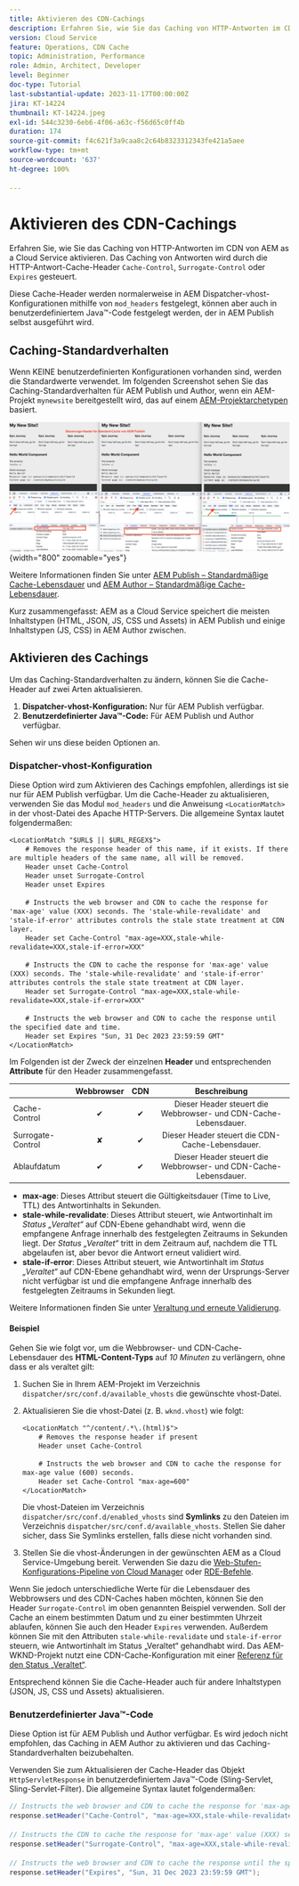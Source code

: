 ```yaml
---
title: Aktivieren des CDN-Cachings
description: Erfahren Sie, wie Sie das Caching von HTTP-Antworten im CDN von AEM as a Cloud Service aktivieren.
version: Cloud Service
feature: Operations, CDN Cache
topic: Administration, Performance
role: Admin, Architect, Developer
level: Beginner
doc-type: Tutorial
last-substantial-update: 2023-11-17T00:00:00Z
jira: KT-14224
thumbnail: KT-14224.jpeg
exl-id: 544c3230-6eb6-4f06-a63c-f56d65c0ff4b
duration: 174
source-git-commit: f4c621f3a9caa8c2c64b8323312343fe421a5aee
workflow-type: tm+mt
source-wordcount: '637'
ht-degree: 100%

---
```


# Aktivieren des CDN-Cachings

Erfahren Sie, wie Sie das Caching von HTTP-Antworten im CDN von AEM as a Cloud Service aktivieren. Das Caching von Antworten wird durch die HTTP-Antwort-Cache-Header `Cache-Control`, `Surrogate-Control` oder `Expires` gesteuert.

Diese Cache-Header werden normalerweise in AEM Dispatcher-vhost-Konfigurationen mithilfe von `mod_headers` festgelegt, können aber auch in benutzerdefiniertem Java™-Code festgelegt werden, der in AEM Publish selbst ausgeführt wird.

## Caching-Standardverhalten

Wenn KEINE benutzerdefinierten Konfigurationen vorhanden sind, werden die Standardwerte verwendet. Im folgenden Screenshot sehen Sie das Caching-Standardverhalten für AEM Publish und Author, wenn ein AEM-Projekt `mynewsite` bereitgestellt wird, das auf einem [AEM-Projektarchetypen](https://github.com/adobe/aem-project-archetype) basiert.

![Caching-Standardverhalten](../assets/how-to/aem-publish-default-cache-headers.png){width="800" zoomable="yes"}

Weitere Informationen finden Sie unter [AEM Publish – Standardmäßige Cache-Lebensdauer](https://experienceleague.adobe.com/docs/experience-manager-learn/cloud-service/caching/publish.html?lang=de#cdn-cache-life) und [AEM Author – Standardmäßige Cache-Lebensdauer](https://experienceleague.adobe.com/docs/experience-manager-learn/cloud-service/caching/author.html?lang=de#default-cache-life).

Kurz zusammengefasst: AEM as a Cloud Service speichert die meisten Inhaltstypen (HTML, JSON, JS, CSS und Assets) in AEM Publish und einige Inhaltstypen (JS, CSS) in AEM Author zwischen.

## Aktivieren des Cachings

Um das Caching-Standardverhalten zu ändern, können Sie die Cache-Header auf zwei Arten aktualisieren.

1. **Dispatcher-vhost-Konfiguration:** Nur für AEM Publish verfügbar.
1. **Benutzerdefinierter Java™-Code:** Für AEM Publish und Author verfügbar.

Sehen wir uns diese beiden Optionen an.

### Dispatcher-vhost-Konfiguration

Diese Option wird zum Aktivieren des Cachings empfohlen, allerdings ist sie nur für AEM Publish verfügbar. Um die Cache-Header zu aktualisieren, verwenden Sie das Modul `mod_headers` und die Anweisung `<LocationMatch>` in der vhost-Datei des Apache HTTP-Servers. Die allgemeine Syntax lautet folgendermaßen:

```
<LocationMatch "$URL$ || $URL_REGEX$">
    # Removes the response header of this name, if it exists. If there are multiple headers of the same name, all will be removed.
    Header unset Cache-Control
    Header unset Surrogate-Control
    Header unset Expires

    # Instructs the web browser and CDN to cache the response for 'max-age' value (XXX) seconds. The 'stale-while-revalidate' and 'stale-if-error' attributes controls the stale state treatment at CDN layer.
    Header set Cache-Control "max-age=XXX,stale-while-revalidate=XXX,stale-if-error=XXX"
    
    # Instructs the CDN to cache the response for 'max-age' value (XXX) seconds. The 'stale-while-revalidate' and 'stale-if-error' attributes controls the stale state treatment at CDN layer.
    Header set Surrogate-Control "max-age=XXX,stale-while-revalidate=XXX,stale-if-error=XXX"
    
    # Instructs the web browser and CDN to cache the response until the specified date and time.
    Header set Expires "Sun, 31 Dec 2023 23:59:59 GMT"
</LocationMatch>
```

Im Folgenden ist der Zweck der einzelnen **Header** und entsprechenden **Attribute** für den Header zusammengefasst.

|                     | Webbrowser | CDN | Beschreibung |
|---------------------|:-----------:|:---------:|:-----------:|
| Cache-Control | ✔ | ✔ | Dieser Header steuert die Webbrowser- und CDN-Cache-Lebensdauer. |
| Surrogate-Control | ✘ | ✔ | Dieser Header steuert die CDN-Cache-Lebensdauer. |
| Ablaufdatum | ✔ | ✔ | Dieser Header steuert die Webbrowser- und CDN-Cache-Lebensdauer. |


- **max-age**: Dieses Attribut steuert die Gültigkeitsdauer (Time to Live, TTL) des Antwortinhalts in Sekunden.
- **stale-while-revalidate**: Dieses Attribut steuert, wie Antwortinhalt im _Status „Veraltet“_ auf CDN-Ebene gehandhabt wird, wenn die empfangene Anfrage innerhalb des festgelegten Zeitraums in Sekunden liegt. Der _Status „Veraltet“_ tritt in dem Zeitraum auf, nachdem die TTL abgelaufen ist, aber bevor die Antwort erneut validiert wird.
- **stale-if-error**: Dieses Attribut steuert, wie Antwortinhalt im _Status „Veraltet“_ auf CDN-Ebene gehandhabt wird, wenn der Ursprungs-Server nicht verfügbar ist und die empfangene Anfrage innerhalb des festgelegten Zeitraums in Sekunden liegt.

Weitere Informationen finden Sie unter [Veraltung und erneute Validierung](https://developer.fastly.com/learning/concepts/edge-state/cache/stale/).

#### Beispiel

Gehen Sie wie folgt vor, um die Webbrowser- und CDN-Cache-Lebensdauer des **HTML-Content-Typs** auf _10 Minuten_ zu verlängern, ohne dass er als veraltet gilt:

1. Suchen Sie in Ihrem AEM-Projekt im Verzeichnis `dispatcher/src/conf.d/available_vhosts` die gewünschte vhost-Datei.
1. Aktualisieren Sie die vhost-Datei (z. B. `wknd.vhost`) wie folgt:

   ```
   <LocationMatch "^/content/.*\.(html)$">
       # Removes the response header if present
       Header unset Cache-Control
   
       # Instructs the web browser and CDN to cache the response for max-age value (600) seconds.
       Header set Cache-Control "max-age=600"
   </LocationMatch>
   ```

   Die vhost-Dateien im Verzeichnis `dispatcher/src/conf.d/enabled_vhosts` sind **Symlinks** zu den Dateien im Verzeichnis `dispatcher/src/conf.d/available_vhosts`. Stellen Sie daher sicher, dass Sie Symlinks erstellen, falls diese nicht vorhanden sind.
1. Stellen Sie die vhost-Änderungen in der gewünschten AEM as a Cloud Service-Umgebung bereit. Verwenden Sie dazu die [Web-Stufen-Konfigurations-Pipeline von Cloud Manager](https://experienceleague.adobe.com/docs/experience-manager-cloud-service/content/implementing/using-cloud-manager/cicd-pipelines/introduction-ci-cd-pipelines.html?lang=de#web-tier-config-pipelines) oder [RDE-Befehle](https://experienceleague.adobe.com/docs/experience-manager-learn/cloud-service/developing/rde/how-to-use.html?lang=de#deploy-apache-or-dispatcher-configuration).

Wenn Sie jedoch unterschiedliche Werte für die Lebensdauer des Webbrowsers und des CDN-Caches haben möchten, können Sie den Header `Surrogate-Control` im oben genannten Beispiel verwenden. Soll der Cache an einem bestimmten Datum und zu einer bestimmten Uhrzeit ablaufen, können Sie auch den Header `Expires` verwenden. Außerdem können Sie mit den Attributen `stale-while-revalidate` und `stale-if-error` steuern, wie Antwortinhalt im Status „Veraltet“ gehandhabt wird. Das AEM-WKND-Projekt nutzt eine CDN-Cache-Konfiguration mit einer [Referenz für den Status „Veraltet“](https://github.com/adobe/aem-guides-wknd/blob/main/dispatcher/src/conf.d/available_vhosts/wknd.vhost#L150-L155).

Entsprechend können Sie die Cache-Header auch für andere Inhaltstypen (JSON, JS, CSS und Assets) aktualisieren.

### Benutzerdefinierter Java™-Code

Diese Option ist für AEM Publish und Author verfügbar. Es wird jedoch nicht empfohlen, das Caching in AEM Author zu aktivieren und das Caching-Standardverhalten beizubehalten.

Verwenden Sie zum Aktualisieren der Cache-Header das Objekt `HttpServletResponse` in benutzerdefiniertem Java™-Code (Sling-Servlet, Sling-Servlet-Filter). Die allgemeine Syntax lautet folgendermaßen:

```java
// Instructs the web browser and CDN to cache the response for 'max-age' value (XXX) seconds. The 'stale-while-revalidate' and 'stale-if-error' attributes controls the stale state treatment at CDN layer.
response.setHeader("Cache-Control", "max-age=XXX,stale-while-revalidate=XXX,stale-if-error=XXX");

// Instructs the CDN to cache the response for 'max-age' value (XXX) seconds. The 'stale-while-revalidate' and 'stale-if-error' attributes controls the stale state treatment at CDN layer.
response.setHeader("Surrogate-Control", "max-age=XXX,stale-while-revalidate=XXX,stale-if-error=XXX");

// Instructs the web browser and CDN to cache the response until the specified date and time.
response.setHeader("Expires", "Sun, 31 Dec 2023 23:59:59 GMT");
```
